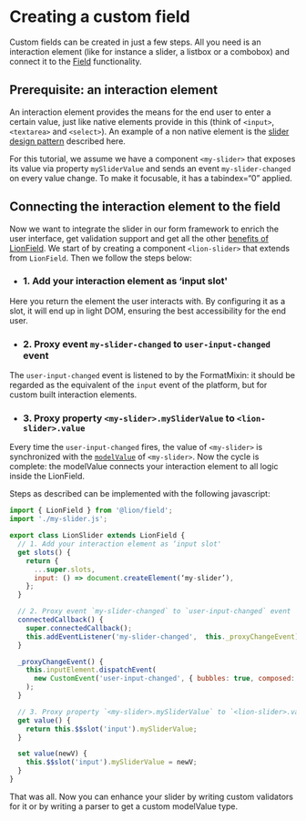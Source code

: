 # Creating a custom field
Custom fields can be created in just a few steps. All you need is an interaction element
(like for instance a slider, a listbox or a combobox) and connect it to the [Field](../README.md)
functionality.

## Prerequisite: an interaction element
An interaction element provides the means for the end user to enter a certain value, just like
native elements provide in this (think of `<input>`, `<textarea>` and `<select>`).
An example of a non native element is the
[slider design pattern](https://www.w3.org/TR/2017/NOTE-wai-aria-practices-1.1-20171214/#slider)
described here.

For this tutorial, we assume we have a component `<my-slider>` that exposes its value via property
`mySliderValue` and sends an event `my-slider-changed` on every value change. To make it focusable,
it has a tabindex=“0” applied.

## Connecting the interaction element to the field
Now we want to integrate the slider in our form framework to enrich the user interface, get
validation support and get all the other [benefits of LionField](../README.md).
We start of by creating a component `<lion-slider>` that extends from `LionField`.
Then we follow the steps below:

- ### 1. Add your interaction element as ‘input slot'
Here you return the element the user interacts with. By configuring it as a slot, it will end up
in light DOM, ensuring the best accessibility for the end user.

- ### 2. Proxy event `my-slider-changed` to `user-input-changed` event
The `user-input-changed` event is listened to by the FormatMixin: it should be regarded as the
equivalent of the `input` event of the platform, but for custom built interaction elements.

- ### 3. Proxy property `<my-slider>.mySliderValue` to `<lion-slider>.value`
Every time the `user-input-changed` fires, the value of `<my-slider>` is synchronized with the
[`modelValue`](./modelValue.md) of `<my-slider>`. Now the cycle is complete: the modelValue connects
your interaction element to all logic inside the LionField.


Steps as described can be implemented with the following javascript:

```js
import { LionField } from '@lion/field';
import './my-slider.js';

export class LionSlider extends LionField {
  // 1. Add your interaction element as ‘input slot'
  get slots() {
    return {
      ...super.slots,
      input: () => document.createElement(‘my-slider’),
    };
  }

  // 2. Proxy event `my-slider-changed` to `user-input-changed` event
  connectedCallback() {
    super.connectedCallback();
    this.addEventListener('my-slider-changed',  this._proxyChangeEvent);
  }

  _proxyChangeEvent() {
    this.inputElement.dispatchEvent(
      new CustomEvent('user-input-changed', { bubbles: true, composed: true }),
    );
  }

  // 3. Proxy property `<my-slider>.mySliderValue` to `<lion-slider>.value`
  get value() {
    return this.$$slot('input').mySliderValue;
  }

  set value(newV) {
    this.$$slot('input').mySliderValue = newV;
  }
}
```

That was all. Now you can enhance your slider by writing custom validators for it
or by writing a parser to get a custom modelValue type.
